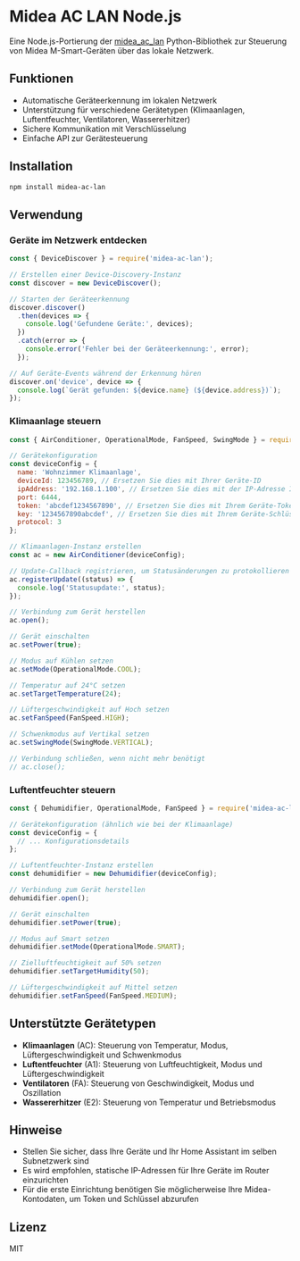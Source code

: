 # Midea AC LAN Node.js

Eine Node.js-Portierung der [midea_ac_lan](https://github.com/georgezhao2010/midea_ac_lan) Python-Bibliothek zur Steuerung von Midea M-Smart-Geräten über das lokale Netzwerk.

## Funktionen

* Automatische Geräteerkennung im lokalen Netzwerk
* Unterstützung für verschiedene Gerätetypen (Klimaanlagen, Luftentfeuchter, Ventilatoren, Wassererhitzer)
* Sichere Kommunikation mit Verschlüsselung
* Einfache API zur Gerätesteuerung

## Installation

```bash
npm install midea-ac-lan
```

## Verwendung

### Geräte im Netzwerk entdecken

```javascript
const { DeviceDiscover } = require('midea-ac-lan');

// Erstellen einer Device-Discovery-Instanz
const discover = new DeviceDiscover();

// Starten der Geräteerkennung
discover.discover()
  .then(devices => {
    console.log('Gefundene Geräte:', devices);
  })
  .catch(error => {
    console.error('Fehler bei der Geräteerkennung:', error);
  });

// Auf Geräte-Events während der Erkennung hören
discover.on('device', device => {
  console.log(`Gerät gefunden: ${device.name} (${device.address})`);
});
```

### Klimaanlage steuern

```javascript
const { AirConditioner, OperationalMode, FanSpeed, SwingMode } = require('midea-ac-lan/devices/air-conditioner');

// Gerätekonfiguration
const deviceConfig = {
  name: 'Wohnzimmer Klimaanlage',
  deviceId: 123456789, // Ersetzen Sie dies mit Ihrer Geräte-ID
  ipAddress: '192.168.1.100', // Ersetzen Sie dies mit der IP-Adresse Ihres Geräts
  port: 6444,
  token: 'abcdef1234567890', // Ersetzen Sie dies mit Ihrem Geräte-Token
  key: '1234567890abcdef', // Ersetzen Sie dies mit Ihrem Geräte-Schlüssel
  protocol: 3
};

// Klimaanlagen-Instanz erstellen
const ac = new AirConditioner(deviceConfig);

// Update-Callback registrieren, um Statusänderungen zu protokollieren
ac.registerUpdate((status) => {
  console.log('Statusupdate:', status);
});

// Verbindung zum Gerät herstellen
ac.open();

// Gerät einschalten
ac.setPower(true);

// Modus auf Kühlen setzen
ac.setMode(OperationalMode.COOL);

// Temperatur auf 24°C setzen
ac.setTargetTemperature(24);

// Lüftergeschwindigkeit auf Hoch setzen
ac.setFanSpeed(FanSpeed.HIGH);

// Schwenkmodus auf Vertikal setzen
ac.setSwingMode(SwingMode.VERTICAL);

// Verbindung schließen, wenn nicht mehr benötigt
// ac.close();
```

### Luftentfeuchter steuern

```javascript
const { Dehumidifier, OperationalMode, FanSpeed } = require('midea-ac-lan/devices/dehumidifier');

// Gerätekonfiguration (ähnlich wie bei der Klimaanlage)
const deviceConfig = {
  // ... Konfigurationsdetails
};

// Luftentfeuchter-Instanz erstellen
const dehumidifier = new Dehumidifier(deviceConfig);

// Verbindung zum Gerät herstellen
dehumidifier.open();

// Gerät einschalten
dehumidifier.setPower(true);

// Modus auf Smart setzen
dehumidifier.setMode(OperationalMode.SMART);

// Zielluftfeuchtigkeit auf 50% setzen
dehumidifier.setTargetHumidity(50);

// Lüftergeschwindigkeit auf Mittel setzen
dehumidifier.setFanSpeed(FanSpeed.MEDIUM);
```

## Unterstützte Gerätetypen

- **Klimaanlagen** (AC): Steuerung von Temperatur, Modus, Lüftergeschwindigkeit und Schwenkmodus
- **Luftentfeuchter** (A1): Steuerung von Luftfeuchtigkeit, Modus und Lüftergeschwindigkeit
- **Ventilatoren** (FA): Steuerung von Geschwindigkeit, Modus und Oszillation
- **Wassererhitzer** (E2): Steuerung von Temperatur und Betriebsmodus

## Hinweise

- Stellen Sie sicher, dass Ihre Geräte und Ihr Home Assistant im selben Subnetzwerk sind
- Es wird empfohlen, statische IP-Adressen für Ihre Geräte im Router einzurichten
- Für die erste Einrichtung benötigen Sie möglicherweise Ihre Midea-Kontodaten, um Token und Schlüssel abzurufen

## Lizenz

MIT

